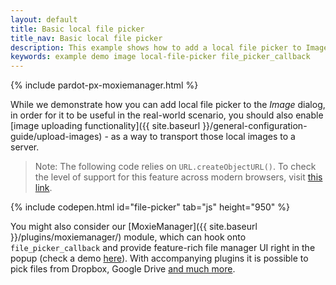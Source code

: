 ```yaml
---
layout: default
title: Basic local file picker
title_nav: Basic local file picker
description: This example shows how to add a local file picker to Image dialog.
keywords: example demo image local-file-picker file_picker_callback
---
```


{% include pardot-px-moxiemanager.html %}

While we demonstrate how you can add local file picker to the *Image* dialog, in order for it to be useful in the real-world scenario, you should also enable [image uploading functionality]({{ site.baseurl }}/general-configuration-guide/upload-images) - as a way to transport those local images to a server.

> Note: The following code relies on `URL.createObjectURL()`. To check the level of support for this feature across modern browsers, visit [this link](http://caniuse.com/#search=createObjectURL).

{% include codepen.html id="file-picker" tab="js" height="950" %}

You might also consider our [MoxieManager]({{ site.baseurl }}/plugins/moxiemanager/) module, which can hook onto `file_picker_callback` and provide feature-rich file manager UI right in the popup (check a demo [here](http://www.moxiemanager.com/demos/tinymce.php)). With accompanying plugins it is possible to pick files from Dropbox, Google Drive [and much more](http://www.moxiemanager.com/documentation/index.php/Plugins).
